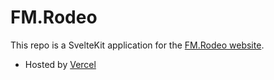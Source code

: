 # FM.Rodeo

This repo is a SvelteKit application for the [FM.Rodeo website](https://fm.rodeo). 
* Hosted by [Vercel](https://vercel.com/)